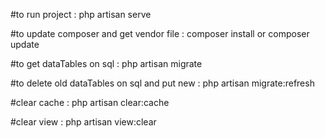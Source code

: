 #to run project :
php artisan serve

#to update composer and get vendor file :
composer install
 or 
 composer update

#to get dataTables on sql : 
php artisan migrate

#to delete old dataTables on sql and put new : 
php artisan migrate:refresh

#clear cache : 
php artisan clear:cache

#clear view : 
php artisan view:clear

